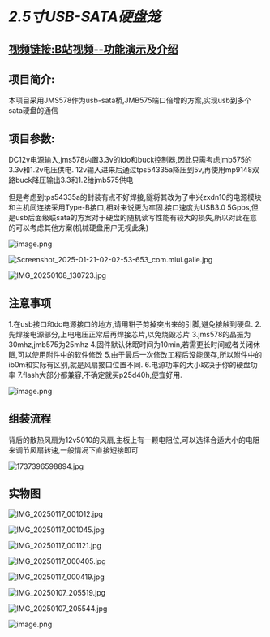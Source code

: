 # ***2.5寸USB-SATA硬盘笼***



## <u>视频链接:[B站视频--功能演示及介绍](https://www.bilibili.com/video/BV1YCw5eoERG/?vd_source=5028cf5016d7ed990ad38551eb4883cf)</u>

## 项目简介:

本项目采用JMS578作为usb-sata桥,JMB575端口倍增的方案,实现usb到多个sata硬盘的通信

## 项目参数:

DC12v电源输入,jms578内置3.3v的ldo和buck控制器,因此只需考虑jmb575的3.3v和1.2v电压供电.
12v输入进来后通过tps54335a降压到5v,再使用mp9148双路buck降压输出3.3和1.2给jmb575供电

但是考虑到tps54335a的封装有点不好焊接,隧将其改为了中兴zxdn10的电源模块
和主机间连接采用Type-B接口,相对来说更为牢固.接口速度为USB3.0 5Gpbs,但是usb后面级联sata的方案对于硬盘的随机读写性能有较大的损失,所以对此在意的可以考虑其他方案(机械硬盘用户无视此条)

![image.png](https://image.lceda.cn/oshwhub/pullImage/da8db4f8647841cdb107debac6505b63.png)

![Screenshot_2025-01-21-02-02-53-653_com.miui.galle.jpg](https://image.lceda.cn/oshwhub/pullImage/79a82d506c724422836df4d27d289a26.jpg)

![IMG_20250108_130723.jpg](https://image.lceda.cn/oshwhub/pullImage/4427e0c960e74686992918d71ac44c1d.jpg)

## 注意事项

1.在usb接口和dc电源接口的地方,请用钳子剪掉突出来的引脚,避免接触到硬盘.
2.先焊接电源部分,上电电压正常后再焊接芯片,以免烧毁芯片
3.jms578的晶振为30mhz,jmb575为25mhz
4.固件默认休眠时间为10min,若需更长时间或者关闭休眠,可以使用附件中的软件修改
5.由于最后一次修改工程后没能保存,所以附件中的ib0m和实际有区别,就是风扇接口位置不同.
6.电源功率的大小取决于你的硬盘功率
7.flash大部分都兼容,不确定就买p25d40h,便宜好用.

![image.png](https://image.lceda.cn/oshwhub/pullImage/847819558260480dad5023e42ae4ad5c.png)



## 组装流程

背后的散热风扇为12v5010的风扇,主板上有一颗电阻位,可以选择合适大小的电阻来调节风扇转速,一般情况下直接短接即可

![1737396598894.jpg](https://image.lceda.cn/oshwhub/pullImage/3cd789d3922c4763b5e3288fb526bebb.jpg)

## 实物图

![IMG_20250117_001012.jpg](https://image.lceda.cn/oshwhub/pullImage/019fda73d3d9429ea1527882594394f8.jpg)

![IMG_20250117_001045.jpg](https://image.lceda.cn/oshwhub/pullImage/a6f114a5ea5f4592ad035fae1db1bc11.jpg)

![IMG_20250117_001121.jpg](https://image.lceda.cn/oshwhub/pullImage/1efe802158cc4784a1533d1dd0c015d0.jpg)

![IMG_20250117_000405.jpg](https://image.lceda.cn/oshwhub/pullImage/ffd214ce9bcf4e009b82c4b899c49368.jpg)

![IMG_20250117_000419.jpg](https://image.lceda.cn/oshwhub/pullImage/84c1db9d41ea4a9c85ae98525bb871be.jpg)

![IMG_20250107_205519.jpg](https://image.lceda.cn/oshwhub/pullImage/e1942ecfca184c969d1d56d5abc83fe7.jpg)

![IMG_20250107_205544.jpg](https://image.lceda.cn/oshwhub/pullImage/69f3cbdddebb408ca55eb640aa7724b2.jpg)

![image.png](https://image.lceda.cn/oshwhub/pullImage/f9469a8aaa4e46eb9208911438cc24b8.png)